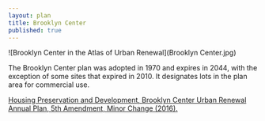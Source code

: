 ```yaml
---
layout: plan
title: Brooklyn Center
published: true
---
```


![Brooklyn Center in the Atlas of Urban Renewal](Brooklyn Center.jpg)

The Brooklyn Center plan was adopted in 1970 and expires in 2044, with the exception of some sites that expired in 2010. It designates lots in the plan area for commercial use.

[Housing Preservation and Development, Brooklyn Center Urban Renewal Annual Plan, 5th Amendment, Minor Change (2016).](https://www.nyc.gov/assets/hpd/downloads/pdfs/services/brooklyn-center-fifth-amended-urp-first-minor-change.pdf)
